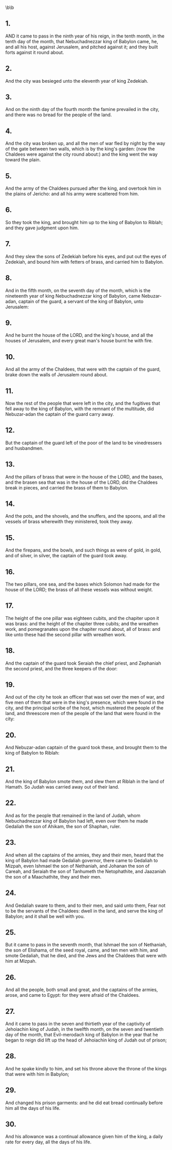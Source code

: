 \b\b
## 1.
AND it came to pass in the ninth year of his reign, in the tenth month, in the tenth day of the month, that Nebuchadnezzar king of Babylon came, he, and all his host, against Jerusalem, and pitched against it; and they built forts against it round about.
## 2.
And the city was besieged unto the eleventh year of king Zedekiah.
## 3.
And on the ninth day of the fourth month the famine prevailed in the city, and there was no bread for the people of the land.
## 4.
And the city was broken up, and all the men of war fled by night by the way of the gate between two walls, which is by the king's garden: (now the Chaldees were against the city round about:) and the king went the way toward the plain.
## 5.
And the army of the Chaldees pursued after the king, and overtook him in the plains of Jericho: and all his army were scattered from him.
## 6.
So they took the king, and brought him up to the king of Babylon to Riblah; and they gave judgment upon him.
## 7.
And they slew the sons of Zedekiah before his eyes, and put out the eyes of Zedekiah, and bound him with fetters of brass, and carried him to Babylon.
## 8.
And in the fifth month, on the seventh day of the month, which is the nineteenth year of king Nebuchadnezzar king of Babylon, came Nebuzar-adan, captain of the guard, a servant of the king of Babylon, unto Jerusalem:
## 9.
And he burnt the house of the LORD, and the king's house, and all the houses of Jerusalem, and every great man's house burnt he with fire.
## 10.
And all the army of the Chaldees, that were with the captain of the guard, brake down the walls of Jerusalem round about.
## 11.
Now the rest of the people that were left in the city, and the fugitives that fell away to the king of Babylon, with the remnant of the multitude, did Nebuzar-adan the captain of the guard carry away.
## 12.
But the captain of the guard left of the poor of the land to be vinedressers and husbandmen.
## 13.
And the pillars of brass that were in the house of the LORD, and the bases, and the brasen sea that was in the house of the LORD, did the Chaldees break in pieces, and carried the brass of them to Babylon.
## 14.
And the pots, and the shovels, and the snuffers, and the spoons, and all the vessels of brass wherewith they ministered, took they away.
## 15.
And the firepans, and the bowls, and such things as were of gold, in gold, and of silver, in silver, the captain of the guard took away.
## 16.
The two pillars, one sea, and the bases which Solomon had made for the house of the LORD; the brass of all these vessels was without weight.
## 17.
The height of the one pillar was eighteen cubits, and the chapiter upon it was brass: and the height of the chapiter three cubits; and the wreathen work, and pomegranates upon the chapiter round about, all of brass: and like unto these had the second pillar with wreathen work.
## 18.
And the captain of the guard took Seraiah the chief priest, and Zephaniah the second priest, and the three keepers of the door:
## 19.
And out of the city he took an officer that was set over the men of war, and five men of them that were in the king's presence, which were found in the city, and the principal scribe of the host, which mustered the people of the land, and threescore men of the people of the land that were found in the city:
## 20.
And Nebuzar-adan captain of the guard took these, and brought them to the king of Babylon to Riblah:
## 21.
And the king of Babylon smote them, and slew them at Riblah in the land of Hamath.  So Judah was carried away out of their land.
## 22.
And as for the people that remained in the land of Judah, whom Nebuchadnezzar king of Babylon had left, even over them he made Gedaliah the son of Ahikam, the son of Shaphan, ruler.
## 23.
And when all the captains of the armies, they and their men, heard that the king of Babylon had made Gedaliah governor, there came to Gedaliah to Mizpah, even Ishmael the son of Nethaniah, and Johanan the son of Careah, and Seraiah the son of Tanhumeth the Netophathite, and Jaazaniah the son of a Maachathite, they and their men.
## 24.
And Gedaliah sware to them, and to their men, and said unto them, Fear not to be the servants of the Chaldees: dwell in the land, and serve the king of Babylon; and it shall be well with you.
## 25.
But it came to pass in the seventh month, that Ishmael the son of Nethaniah, the son of Elishama, of the seed royal, came, and ten men with him, and smote Gedaliah, that he died, and the Jews and the Chaldees that were with him at Mizpah.
## 26.
And all the people, both small and great, and the captains of the armies, arose, and came to Egypt: for they were afraid of the Chaldees.
## 27.
And it came to pass in the seven and thirtieth year of the captivity of Jehoiachin king of Judah, in the twelfth month, on the seven and twentieth day of the month, that Evil-merodach king of Babylon in the year that he began to reign did lift up the head of Jehoiachin king of Judah out of prison;
## 28.
And he spake kindly to him, and set his throne above the throne of the kings that were with him in Babylon;
## 29.
And changed his prison garments: and he did eat bread continually before him all the days of his life.
## 30.
And his allowance was a continual allowance given him of the king, a daily rate for every day, all the days of his life.
